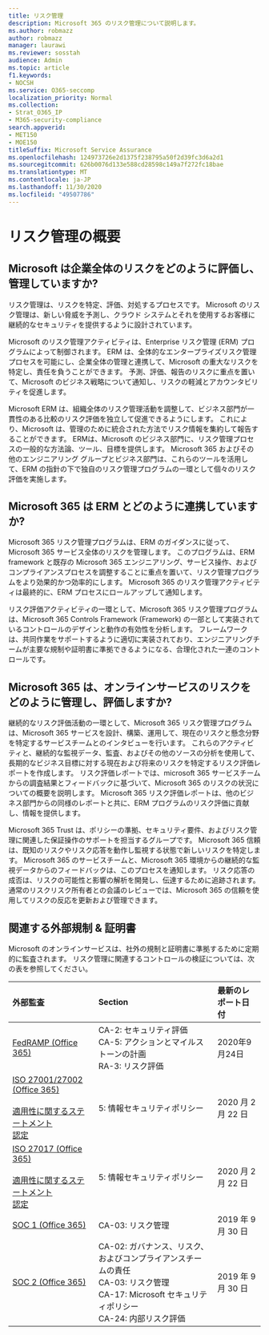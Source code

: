 ```yaml
---
title: リスク管理
description: Microsoft 365 のリスク管理について説明します。
ms.author: robmazz
author: robmazz
manager: laurawi
ms.reviewer: sosstah
audience: Admin
ms.topic: article
f1.keywords:
- NOCSH
ms.service: O365-seccomp
localization_priority: Normal
ms.collection:
- Strat_O365_IP
- M365-security-compliance
search.appverid:
- MET150
- MOE150
titleSuffix: Microsoft Service Assurance
ms.openlocfilehash: 124973726e2d1375f238795a50f2d39fc3d6a2d1
ms.sourcegitcommit: 626b0076d133e588cd28598c149a7f272fc18bae
ms.translationtype: MT
ms.contentlocale: ja-JP
ms.lasthandoff: 11/30/2020
ms.locfileid: "49507786"
---
```

# <a name="risk-management-overview"></a>リスク管理の概要

## <a name="how-does-microsoft-assess-and-manage-risk-across-the-enterprise"></a>Microsoft は企業全体のリスクをどのように評価し、管理していますか?

リスク管理は、リスクを特定、評価、対処するプロセスです。 Microsoft のリスク管理は、新しい脅威を予測し、クラウド システムとそれを使用するお客様に継続的なセキュリティを提供するように設計されています。

Microsoft のリスク管理アクティビティは、Enterprise リスク管理 (ERM) プログラムによって制御されます。 ERM は、全体的なエンタープライズリスク管理プロセスを可能にし、企業全体の管理と連携して、Microsoft の重大なリスクを特定し、責任を負うことができます。 予測、評価、報告のリスクに重点を置いて、Microsoft のビジネス戦略について通知し、リスクの軽減とアカウンタビリティを促進します。

Microsoft ERM は、組織全体のリスク管理活動を調整して、ビジネス部門が一貫性のある比較のリスク評価を独立して促進できるようにします。 これにより、Microsoft は、管理のために統合された方法でリスク情報を集約して報告することができます。 ERMは、Microsoft のビジネス部門に、リスク管理プロセスの一般的な方法論、ツール、目標を提供します。 Microsoft 365 およびその他のエンジニアリング グループとビジネス部門は、これらのツールを活用して、ERM の指針の下で独自のリスク管理プログラムの一環として個々のリスク評価を実施します。

## <a name="how-does-microsoft-365-work-with-erm"></a>Microsoft 365 は ERM とどのように連携していますか?

Microsoft 365 リスク管理プログラムは、ERM のガイダンスに従って、Microsoft 365 サービス全体のリスクを管理します。 このプログラムは、ERM framework と既存の Microsoft 365 エンジニアリング、サービス操作、およびコンプライアンスプロセスを調整することに重点を置いて、リスク管理プログラムをより効果的かつ効率的にします。 Microsoft 365 のリスク管理アクティビティは最終的に、ERM プロセスにロールアップして通知します。

リスク評価アクティビティの一環として、Microsoft 365 リスク管理プログラムは、Microsoft 365 Controls Framework (Framework) の一部として実装されているコントロールのデザインと動作の有効性を分析します。 フレームワークは、共同作業をサポートするように適切に実装されており、エンジニアリングチームが主要な規制や証明書に準拠できるようになる、合理化された一連のコントロールです。

## <a name="how-does-microsoft-365-manage-and-assess-risk-in-its-online-services"></a>Microsoft 365 は、オンラインサービスのリスクをどのように管理し、評価しますか?

継続的なリスク評価活動の一環として、Microsoft 365 リスク管理プログラムは、Microsoft 365 サービスを設計、構築、運用して、現在のリスクと懸念分野を特定するサービスチームとのインタビューを行います。 これらのアクティビティと、継続的な監視データ、監査、およびその他のソースの分析を使用して、長期的なビジネス目標に対する現在および将来のリスクを特定するリスク評価レポートを作成します。 リスク評価レポートでは、microsoft 365 サービスチームからの調査結果とフィードバックに基づいて、Microsoft 365 のリスクの状況についての概要を説明します。 Microsoft 365 リスク評価レポートは、他のビジネス部門からの同様のレポートと共に、ERM プログラムのリスク評価に貢献し、情報を提供します。

Microsoft 365 Trust は、ポリシーの準拠、セキュリティ要件、およびリスク管理に関連した保証操作のサポートを担当するグループです。 Microsoft 365 信頼は、既知のリスクやリスク応答を動作し監視する状態で新しいリスクを特定します。 Microsoft 365 のサービスチームと、Microsoft 365 環境からの継続的な監視データからのフィードバックは、このプロセスを通知します。 リスク応答の成否は、リスクの可能性と影響の解析を開発し、伝達するために追跡されます。 通常のリスクリスク所有者との会議のレビューでは、Microsoft 365 の信頼を使用してリスクの反応を更新および管理できます。

## <a name="related-external-regulations--certifications"></a>関連する外部規制 & 証明書

Microsoft のオンラインサービスは、社外の規制と証明書に準拠するために定期的に監査されます。 リスク管理に関連するコントロールの検証については、次の表を参照してください。

| **外部監査** | **Section** | **最新のレポート日付** |
|:--------------------|:------------|:-----------------------|
| [FedRAMP (Office 365)](https://compliance.microsoft.com/compliancemanager) | CA-2: セキュリティ評価 <br> CA-5: アクションとマイルストーンの計画 <br> RA-3: リスク評価 | 2020年9月24日 |
| [ISO 27001/27002 (Office 365)](https://servicetrust.microsoft.com/ViewPage/MSComplianceGuideV3?command=Download&downloadType=Document&downloadId=d7864d4f-e053-4cc4-a964-fa526d07c3be&tab=7027ead0-3d6b-11e9-b9e1-290b1eb4cdeb&docTab=7027ead0-3d6b-11e9-b9e1-290b1eb4cdeb_ISO_Reports) <br><br> [適用性に関するステートメント](https://servicetrust.microsoft.com/ViewPage/MSComplianceGuide?command=Download&downloadType=Document&downloadId=8ee1e46b-2ada-4e7b-bb7d-4c55a8cb6fcd&docTab=4ce99610-c9c0-11e7-8c2c-f908a777fa4d_ISO_Reports) <br> [認定](https://servicetrust.microsoft.com/ViewPage/MSComplianceGuideV3?command=Download&downloadType=Document&downloadId=1e84a14a-2468-45ac-9412-5e53250d57ec&tab=7027ead0-3d6b-11e9-b9e1-290b1eb4cdeb&docTab=7027ead0-3d6b-11e9-b9e1-290b1eb4cdeb_ISO_Reports) | 5: 情報セキュリティポリシー | 2020 月 2 月 22 日 |
| [ISO 27017 (Office 365)](https://servicetrust.microsoft.com/ViewPage/MSComplianceGuideV3?command=Download&downloadType=Document&downloadId=d7864d4f-e053-4cc4-a964-fa526d07c3be&tab=7027ead0-3d6b-11e9-b9e1-290b1eb4cdeb&docTab=7027ead0-3d6b-11e9-b9e1-290b1eb4cdeb_ISO_Reports) <br><br> [適用性に関するステートメント](https://servicetrust.microsoft.com/ViewPage/MSComplianceGuide?command=Download&downloadType=Document&downloadId=8ee1e46b-2ada-4e7b-bb7d-4c55a8cb6fcd&docTab=4ce99610-c9c0-11e7-8c2c-f908a777fa4d_ISO_Reports) <br> [認定](https://servicetrust.microsoft.com/ViewPage/MSComplianceGuideV3?command=Download&downloadType=Document&downloadId=70de0999-5451-43a3-9ef4-761e8fbfb1a3&tab=7027ead0-3d6b-11e9-b9e1-290b1eb4cdeb&docTab=7027ead0-3d6b-11e9-b9e1-290b1eb4cdeb_ISO_Reports) | 5: 情報セキュリティポリシー | 2020 月 2 月 22 日 |
| [SOC 1 (Office 365)](https://servicetrust.microsoft.com/ViewPage/MSComplianceGuideV3?command=Download&downloadType=Document&downloadId=b07c0f7b-6bd5-4544-8255-7a5f14bf914a&tab=7027ead0-3d6b-11e9-b9e1-290b1eb4cdeb&docTab=7027ead0-3d6b-11e9-b9e1-290b1eb4cdeb_SOC_/_SSAE_16_Reports) | CA-03: リスク管理 | 2019 年 9 月 30 日 |
| [SOC 2 (Office 365)](https://servicetrust.microsoft.com/ViewPage/MSComplianceGuideV3?command=Download&downloadType=Document&downloadId=fa062990-e758-4ddc-ace3-7fb21a301d09&tab=7027ead0-3d6b-11e9-b9e1-290b1eb4cdeb&docTab=7027ead0-3d6b-11e9-b9e1-290b1eb4cdeb_SOC_/_SSAE_16_Rep-11e9-b9e1-290b1eb4cdeb_SOC_/_SSAE_16_Reports) | CA-02: ガバナンス、リスク、およびコンプライアンスチームの責任 <br> CA-03: リスク管理 <br> CA-17: Microsoft セキュリティポリシー <br> CA-24: 内部リスク評価 | 2019 年 9 月 30 日 |
